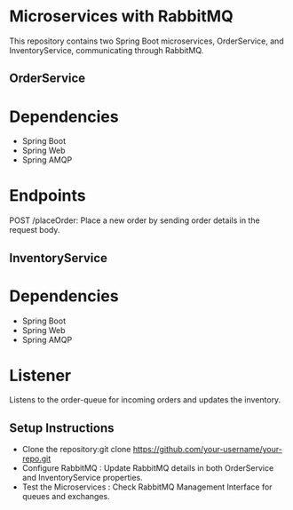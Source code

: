 # Microservices with RabbitMQ
 
This repository contains two Spring Boot microservices, OrderService, and InventoryService, communicating through RabbitMQ.
 
## OrderService
# Dependencies
- Spring Boot
- Spring Web
- Spring AMQP
 
# Endpoints
POST /placeOrder: Place a new order by sending order details in the request body.

## InventoryService
# Dependencies
- Spring Boot
- Spring Web
- Spring AMQP

# Listener
Listens to the order-queue for incoming orders and updates the inventory.

## Setup Instructions
- Clone the repository:git clone https://github.com/your-username/your-repo.git
- Configure RabbitMQ : Update RabbitMQ details in both OrderService and InventoryService properties.
- Test the Microservices : Check RabbitMQ Management Interface for queues and exchanges.

